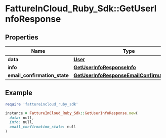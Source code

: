 # FattureInCloud_Ruby_Sdk::GetUserInfoResponse

## Properties

| Name | Type | Description | Notes |
| ---- | ---- | ----------- | ----- |
| **data** | [**User**](User.md) |  | [optional] |
| **info** | [**GetUserInfoResponseInfo**](GetUserInfoResponseInfo.md) |  | [optional] |
| **email_confirmation_state** | [**GetUserInfoResponseEmailConfirmationState**](GetUserInfoResponseEmailConfirmationState.md) |  | [optional] |

## Example

```ruby
require 'fattureincloud_ruby_sdk'

instance = FattureInCloud_Ruby_Sdk::GetUserInfoResponse.new(
  data: null,
  info: null,
  email_confirmation_state: null
)
```

